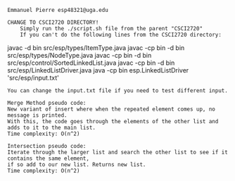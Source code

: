     Emmanuel Pierre esp48321@uga.edu

    CHANGE TO CSCI2720 DIRECTORY!
        Simply run the ./script.sh file from the parent "CSCI2720"
        If you can't do the following lines from the CSCI2720 directory:
  javac -d bin src/esp/types/ItemType.java
  javac -cp bin -d bin src/esp/types/NodeType.java
  javac -cp bin -d bin src/esp/control/SortedLinkedList.java
  javac -cp bin -d bin src/esp/LinkedListDriver.java
  java -cp bin esp.LinkedListDriver 'src/esp/input.txt'

    You can change the input.txt file if you need to test different input.

    Merge Method pseudo code:
    New variant of insert where when the repeated element comes up, no message is printed.
    With this, the code goes through the elements of the other list and adds to it to the main list.
    Time complexity: O(n^2)

    Intersection pseudo code:
    Iterate through the larger list and search the other list to see if it contains the same element,
    if so add to our new list. Returns new list.
    Time complexity: O(n^2)